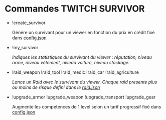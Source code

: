 # Commandes TWITCH SURVIVOR



* !create_survivor

  Génère un survivant pour un viewer en fonction du prix en crédit fixé dans [config.json
  ](Configuration/config.json)
* !my_survivor

  *Indiques les statistiques du survivant du viewer : réputation, niveau arme, niveau vêtement, niveau voiture, niveau stockage.*
* !raid_weapon
  !raid_tool
  !raid_medic
  !raid_car
  !raid_agriculture

    *Lance un Raid avec le survivant du viewer. Chaque raid presente plus ou moins de risque defini dans le [raid.json](Data/raid.json)*

* !upgrade_armor
  !upgrade_weapon
  !upgrade_transport
  !upgrade_gear

  Augmente les competences de 1 level selon un tarif progressif fixé dans [config.json](Configuration/config.json)
